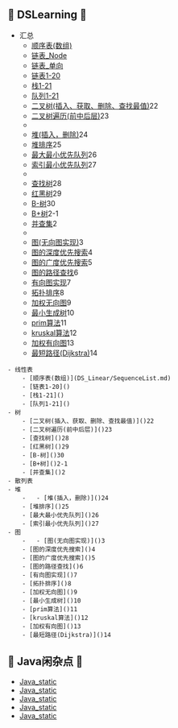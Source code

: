 ## &#127800; DSLearning &#127800;
- 汇总
	- [顺序表(数组)](DS_Linear/SequenceList.md)
	- [链表_Node](DS_linear/Node.md)
	- [链表_单向](DS_linear/LinkList.md)
	- [链表1-20]()
	- [栈1-21]()
	- [队列1-21]()
	- [二叉树(插入、获取、删除、查找最值)]()22
	- [二叉树遍历(前中后层)]()23
	- 
	- [堆(插入，删除)]()24
	- [堆排序]()25
	- [最大最小优先队列]()26
	- [索引最小优先队列]()27
	- 
	- [查找树]()28
	- [红黑树]()29
	- [B-树]()30
	- [B+树]()2-1
	- [并查集]()2
	- 
	- [图(无向图实现)](DS_graph/gragh.md)3
	- [图的深度优先搜索]()4
	- [图的广度优先搜索]()5
	- [图的路径查找]()6
	- [有向图实现]()7
	- [拓扑排序]()8
	- [加权无向图]()9
	- [最小生成树]()10
	- [prim算法]()11
	- [kruskal算法]()12
	- [加权有向图]()13
	- [最短路径(Dijkstra)]()14

```
- 线性表
	- [顺序表(数组)](DS_Linear/SequenceList.md)
	- [链表1-20]()
	- [栈1-21]()
	- [队列1-21]()
- 树
	- [二叉树(插入、获取、删除、查找最值)]()22
	- [二叉树遍历(前中后层)]()23
	- [查找树]()28
	- [红黑树]()29
	- [B-树]()30
	- [B+树]()2-1
	- [并查集]()2
- 散列表
- 堆
	- 	- [堆(插入，删除)]()24
	- [堆排序]()25
	- [最大最小优先队列]()26
	- [索引最小优先队列]()27
- 图
	- 	- [图(无向图实现)]()3
	- [图的深度优先搜索]()4
	- [图的广度优先搜索]()5
	- [图的路径查找]()6
	- [有向图实现]()7
	- [拓扑排序]()8
	- [加权无向图]()9
	- [最小生成树]()10
	- [prim算法]()11
	- [kruskal算法]()12
	- [加权有向图]()13
	- [最短路径(Dijkstra)]()14
```

## &#127800; Java闲杂点 &#127800;

- [Java_static](Java_零碎/Java_static.md)
- [Java_static](Java_零碎/Java_this.md)
- [Java_static](Java_零碎/Java_volatile.md)
- [Java_static](Java_零碎/Java_for.md)
- [Java_static](Java_零碎/Java_泛型.md)